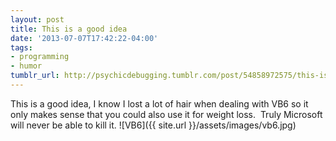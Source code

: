 ```yaml
---
layout: post
title: This is a good idea
date: '2013-07-07T17:42:22-04:00'
tags:
- programming
- humor
tumblr_url: http://psychicdebugging.tumblr.com/post/54858972575/this-is-a-good-idea-i-know-i-lost-a-lot-of-hair
---
```

This is a good idea, I know I lost a lot of hair when dealing with VB6 so it only makes sense that you could also use it for weight loss.  Truly Microsoft will never be able to kill it.
![VB6]({{ site.url }}/assets/images/vb6.jpg)